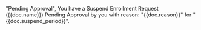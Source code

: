 "Pending Approval", You have a Suspend Enrollment Request ({{doc.name}}) Pending Approval by you with reason: "{{doc.reason}}" for "{{doc.suspend_period}}".